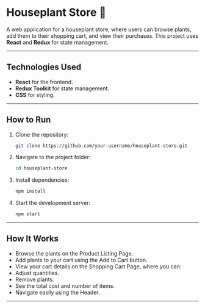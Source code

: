 # Houseplant Store 🌿

A web application for a houseplant store, where users can browse plants, add them to their shopping cart, and view their purchases. This project uses **React** and **Redux** for state management.

---
## **Technologies Used**
- **React** for the frontend.
- **Redux Toolkit** for state management.
- **CSS** for styling.

---

## **How to Run**
1. Clone the repository:
   ```bash
   git clone https://github.com/your-username/houseplant-store.git
2. Navigate to the project folder:
   ```bash
   cd houseplant-store
3. Install dependencies:
   ```bash
   npm install
4. Start the development server:
    ```bash
    npm start
---
## **How It Works**
- Browse the plants on the Product Listing Page.
- Add plants to your cart using the Add to Cart button.
- View your cart details on the Shopping Cart Page, where you can:
- Adjust quantities.
- Remove plants.
- See the total cost and number of items.
- Navigate easily using the Header.
---

